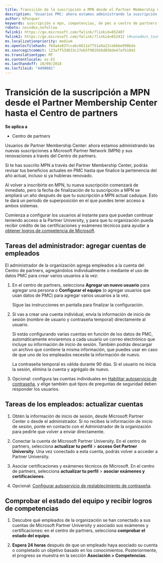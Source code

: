 ```yaml
---
title: Transición de la suscripción a MPN desde el Partner Membership Center hasta el Centro de partners
description: 'Usuarios PMC: ahora estamos administrando la suscripción a MPN a través del Centro de partners. Esto es lo que tienes que hacer.'
author: KPacquer
keywords: suscripción a mpn, competencias, de pmc a centro de partners
robots: noindex,nofollow
fwlink1: https://go.microsoft.com/fwlink/?linkid=852407
fwlink2: https://go.microsoft.com/fwlink/?linkid=852412 (#nonadmin_tasks)
ms.localizationpriority: medium
ms.openlocfilehash: f6da4a837ccabc6611e7751a9a22cebbbe998bda
ms.sourcegitcommit: 123a7f53d633c27eb5f982926d856de47afb1042
ms.translationtype: MT
ms.contentlocale: es-ES
ms.lasthandoff: 10/09/2018
ms.locfileid: "4490081"
---
```

# <a name="transition-your-mpn-membership-from-partner-membership-center-to-partner-center"></a>Transición de la suscripción a MPN desde el Partner Membership Center hasta el Centro de partners

**Se aplica a**
-  Centro de partners

Usuarios de Partner Membership Center: ahora estamos administrando las nuevas suscripciones a Microsoft Partner Network (MPN) y sus renovaciones a través del Centro de partners.  

Si te has suscrito MPN a través del Partner Membership Center, podrás revisar tus beneficios actuales en PMC hasta que finalice la pertenencia del año actual, incluso si ya hubieras renovado. 

Al volver a inscribirte en MPN, tu nueva suscripción comenzará de inmediato, pero la fecha de finalización de tu suscripción a MPN se ampliará un año después de que tu suscripción a MPN actual caduque. Esto te dará un período de superposición en el que puedes tener acceso a ambos sistemas.

Comienza a configurar los usuarios al instante para que puedan continuar teniendo acceso a la Partner University, y para que tu organización pueda recibir crédito de las certificaciones y exámenes técnicos para ayudar a [obtener logros de competencia de Microsoft](competencies.md). 

## <a name="admin-tasks-add-employee-accounts"></a>Tareas del administrador: agregar cuentas de empleados

El administrador de la organización agrega empleados a la cuenta del Centro de partners, agregándolos individualmente o mediante el uso de datos PMC para crear varios usuarios a la vez:

1.  En el centro de partners, selecciona **Agregar un nuevo usuario** para agregar una persona o **Configurar el equipo** (o agregar usuarios que usan datos de PMC) para agregar varios usuarios a la vez.
    
    Sigue las instrucciones en pantalla para finalizar la configuración.

2.  Si vas a crear una cuenta individual, envía la información de inicio de sesión (nombre de usuario y contraseña temporal) directamente al usuario.

    Si estás configurando varias cuentas en función de los datos de PMC, automáticamente enviaremos a cada usuario un correo electrónico que incluye su información de inicio de sesión. También podrás descargar un archivo que contiene la misma información, que puedes usar en caso de que uno de los empleados necesite la información de nuevo.

    La contraseña temporal es válida durante 90 días. Si el usuario no inicia la sesión, elimina la cuenta y agrégalo de nuevo.

3.  Opcional: configura las cuentas individuales en [Habilitar autoservicio de contraseña](https://docs.microsoft.com/azure/active-directory/active-directory-passwords-getting-started), y elige también qué tipos de preguntas de seguridad deben responder los usuarios. 

## <a href="" id="nonadmin_tasks"></a> Tareas de los empleados: actualizar cuentas

1.  Obtén la información de inicio de sesión, desde Microsoft Partner Center o desde el administrador. Si no recibes la información de inicio de sesión, ponte en contacto con el Administrador de la organización para pedirle que volver a enviar directamente. 

2.  Conectar la cuenta de Microsoft Partner University. En el centro de partners, selecciona **actualizar tu perfil** > **acceso Get Partner University**.  Una vez conectado a esta cuenta, podrás volver a acceder a Partner University.

3.  Asociar certificaciones y exámenes técnicos de Microsoft. En el centro de partners, selecciona **actualizar tu perfil** > **asociar exámenes y certificaciones**. 

4.  Opcional: [Configurar autoservicio de restablecimiento de contraseña](https://docs.microsoft.com/en-us/azure/active-directory/active-directory-passwords-update-your-own-password).

## <a name="checking-team-status-and-receiving-competency-achievements"></a>Comprobar el estado del equipo y recibir logros de competencias

1.  Descubre qué empleados de la organización se han conectado a sus cuentas de Microsoft Partner University y asociado sus exámenes y certificaciones: en el centro de partners, selecciona **comprobar el estado del equipo**.

2.  **Espera 24 horas** después de que un empleado haya asociado su cuenta o completado un objetivo basado en los conocimientos. Posteriormente, el progreso se muestra en la sección **Asociación > Competencias**.
